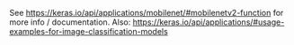 See https://keras.io/api/applications/mobilenet/#mobilenetv2-function for more info / documentation.
Also: https://keras.io/api/applications/#usage-examples-for-image-classification-models
